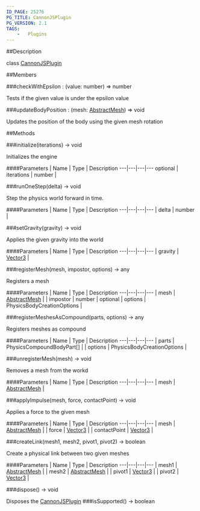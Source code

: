 ```yaml
---
ID_PAGE: 25276
PG_TITLE: CannonJSPlugin
PG_VERSION: 2.1
TAGS:
    -   Plugins
---
```

##Description

class [CannonJSPlugin](/classes/2.2/CannonJSPlugin)



##Members

###checkWithEpsilon : (value: number) =&gt; number

Tests if the given value is under the epsilon value

###updateBodyPosition : (mesh: [AbstractMesh](/classes/2.2/AbstractMesh)) =&gt; void

Updates the position of the body using the given mesh rotation

##Methods

###initialize(iterations) &rarr; void

Initializes the engine

####Parameters
 | Name | Type | Description
---|---|---|---
optional | iterations | number | 

###runOneStep(delta) &rarr; void

Step the physics world forward in time.

####Parameters
 | Name | Type | Description
---|---|---|---
 | delta | number | 

###setGravity(gravity) &rarr; void

Applies the given gravity into the world

####Parameters
 | Name | Type | Description
---|---|---|---
 | gravity | [Vector3](/classes/2.2/Vector3) | 

###registerMesh(mesh, impostor, options) &rarr; any

Registers a mesh

####Parameters
 | Name | Type | Description
---|---|---|---
 | mesh | [AbstractMesh](/classes/2.2/AbstractMesh) | 
 | impostor | number | 
optional | options | PhysicsBodyCreationOptions | 

###registerMeshesAsCompound(parts, options) &rarr; any

Registers meshes as compound

####Parameters
 | Name | Type | Description
---|---|---|---
 | parts | PhysicsCompoundBodyPart[] | 
 | options | PhysicsBodyCreationOptions | 

###unregisterMesh(mesh) &rarr; void

Removes a mesh from the workd

####Parameters
 | Name | Type | Description
---|---|---|---
 | mesh | [AbstractMesh](/classes/2.2/AbstractMesh) | 

###applyImpulse(mesh, force, contactPoint) &rarr; void

Applies a force to the given mesh

####Parameters
 | Name | Type | Description
---|---|---|---
 | mesh | [AbstractMesh](/classes/2.2/AbstractMesh) | 
 | force | [Vector3](/classes/2.2/Vector3) | 
 | contactPoint | [Vector3](/classes/2.2/Vector3) | 

###createLink(mesh1, mesh2, pivot1, pivot2) &rarr; boolean

Create a physical link between two given meshes

####Parameters
 | Name | Type | Description
---|---|---|---
 | mesh1 | [AbstractMesh](/classes/2.2/AbstractMesh) | 
 | mesh2 | [AbstractMesh](/classes/2.2/AbstractMesh) | 
 | pivot1 | [Vector3](/classes/2.2/Vector3) | 
 | pivot2 | [Vector3](/classes/2.2/Vector3) | 

###dispose() &rarr; void

Disposes the [CannonJSPlugin](/classes/2.2/CannonJSPlugin)
###isSupported() &rarr; boolean


